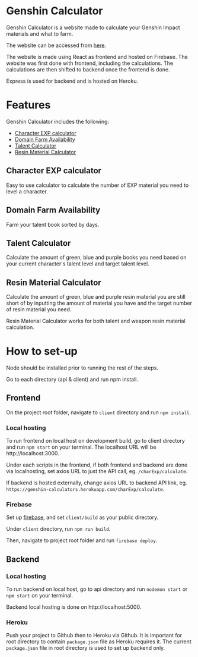 # Genshin Calculator

Genshin Calculator is a website made to calculate your Genshin Impact materials and what to farm.

The website can be accessed from [here](https://genshin-calculator-21d.web.app/).

The website is made using React as frontend and hosted on Firebase. The website was first done with frontend, including the calculations. The calculations are then shifted to backend once the frontend is done.

Express is used for backend and is hosted on Heroku.

# Features

Genshin Calculator includes the following:
- [Character EXP calculator](#character-exp-calculator)
- [Domain Farm Availability](#domain-farm-availability)
- [Talent Calculator](#talent-calculator)
- [Resin Material Calculator](#resin-material-calculator)

## Character EXP calculator

Easy to use calculator to calculate the number of EXP material you need to level a character.

## Domain Farm Availability

Farm your talent book sorted by days.

## Talent Calculator

Calculate the amount of green, blue and purple books you need based on your current character's talent level and target talent level.

## Resin Material Calculator

Calculate the amount of green, blue and purple resin material you are still short of by inputting the amount of material you have and the target number of resin material you need.

Resin Material Calculator works for both talent and weapon resin material calculation.

# How to set-up

Node should be installed prior to running the rest of the steps.

Go to each directory (api & client) and run npm install.

## Frontend

On the project root folder, navigate to `client` directory and run `npm install`.

### Local hosting

To run frontend on local host on development build, go to client directory and run `npm start` on your terminal. The localhost URL will be http://localhost:3000.

Under each scripts in the frontend, if both frontend and backend are done via localhosting, set axios URL to just the API call, eg. `/charExp/calculate`.

If backend is hosted externally, change axios URL to backend API link, eg. `https://genshin-calculators.herokuapp.com/charExp/calculate`.

### Firebase

Set up [firebase](https://www.geeksforgeeks.org/how-to-deploy-react-project-on-firebase/), and set `client/build` as your public directory.

Under `client` directory, run `npm run build`.

Then, navigate to project root folder and run `firebase deploy`.

## Backend

### Local hosting

To run backend on local host, go to api directory and run `nodemon start` or `npm start` on your terminal.

Backend local hosting is done on http://localhost:5000.

### Heroku

Push your project to Github then to Heroku via Github. It is important for root directory to contain `package.json` file as Heroku requires it. The current `package.json` file in root directory is used to set up backend only.
